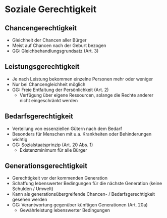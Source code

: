 # Soziale Gerechtigkeit

## Chancengerechtigkeit

- Gleichheit der Chancen aller Bürger
- Meist auf Chancen nach der Geburt bezogen
- GG: Gleichbehandlungsgrundsatz (Art. 3)

## Leistungsgerechtigkeit

- Je nach Leistung bekommen einzelne Personen mehr oder weniger
- Nur bei Chancengleichheit möglich
- GG: Freie Entfaltung der Persönlichkeit (Art. 2)
  - Verfügung über eigene Ressourcen, solange die Rechte anderer nicht eingeschränkt werden

## Bedarfsgerechtigkeit

- Verteilung von essenziellen Gütern nach dem Bedarf
- Besonders für Menschen mit u.a. Krankheiten oder Behinderungen wichtig
- GG: Sozialstaatsprinzip (Art. 20 Abs. 1)
  - Existenzminimum für alle Bürger

## Generationsgerechtigkeit

- Gerechtigkeit vor der kommenden Generation
- Schaffung lebenswerter Bedingungen für die nächste Generation (keine Schulden / Umwelt)
- Kann als generationsübergreifende Chancen- / Bedarfsgerechtigkeit gesehen werden
- GG: Verantwortung gegenüber künftigen Generationen (Art. 20a)
  - Gewährleistung lebenswerter Bedingungen
